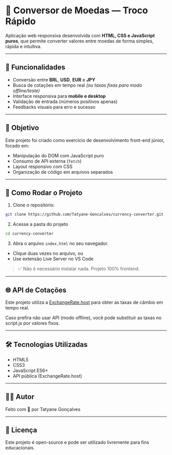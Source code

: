 # 💱 Conversor de Moedas — Troco Rápido

Aplicação web responsiva desenvolvida com **HTML, CSS e JavaScript puros**, que permite converter valores entre moedas de forma simples, rápida e intuitiva.

---

## 📌 Funcionalidades

- Conversão entre **BRL**, **USD**, **EUR** e **JPY**
- Busca de cotações em tempo real *(ou taxas fixas para modo offline/teste)*
- Interface responsiva para **mobile e desktop**
- Validação de entrada (números positivos apenas)
- Feedbacks visuais para erro e sucesso

---

## 🎯 Objetivo

Este projeto foi criado como exercício de desenvolvimento front-end júnior, focado em:

- Manipulação do DOM com JavaScript puro
- Consumo de API externa (`fetch`)
- Layout responsivo com CSS
- Organização de código em arquivos separados

---

## 🚀 Como Rodar o Projeto

1. Clone o repositório:
```bash
git clone https://github.com/Tatyane-Goncalves/currency-converter.git
```

2. Acesse a pasta do projeto
```bash
cd currency-converter
```

3. Abra o arquivo `index.html` no seu navegador.
  - Clique duas vezes no arquivo, ou
  - Use extensão Live Server no VS Code

> ✅ Não é necessário instalar nada. Projeto 100% frontend.

---

## 🌐 API de Cotações
Este projeto utiliza a [ExchangeRate.host]() para obter as taxas de câmbio em tempo real.

Caso prefira não usar API (modo offline), você pode substituir as taxas no script.js por valores fixos.

---

## 🛠️ Tecnologias Utilizadas
- HTML5
- CSS3
- JavaScript ES6+
- API pública (ExchangeRate.host)

---
## 👩‍💻 Autor
Feito com 💜 por Tatyane Gonçalves

---

## 📄 Licença
Este projeto é open-source e pode ser utilizado livremente para fins educacionais.